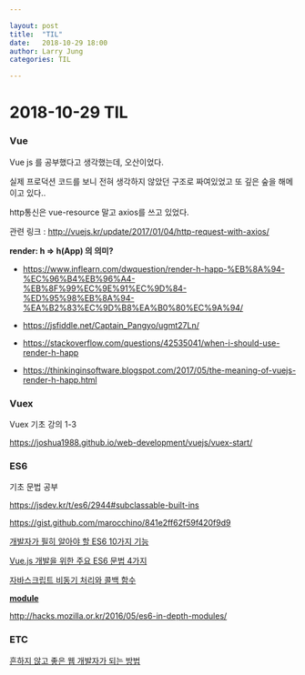 ```yaml
---

layout: post
title:  "TIL"
date:   2018-10-29 18:00
author: Larry Jung
categories: TIL

---
```


# 2018-10-29 TIL  



### Vue  

Vue js 를 공부했다고 생각했는데, 오산이었다.  

실제 프로덕션 코드를 보니 전혀 생각하지 않았던 구조로 짜여있었고 또 깊은 숲을 해메이고 있다..   

http통신은 vue-resource 말고 axios를 쓰고 있었다.   

관련 링크 : http://vuejs.kr/update/2017/01/04/http-request-with-axios/   



**render: h => h(App) 의 의미?**  

- https://www.inflearn.com/dwquestion/render-h-happ-%EB%8A%94-%EC%96%B4%EB%96%A4-%EB%8F%99%EC%9E%91%EC%9D%84-%ED%95%98%EB%8A%94-%EA%B2%83%EC%9D%B8%EA%B0%80%EC%9A%94/  

- https://jsfiddle.net/Captain_Pangyo/ugmt27Ln/  
- https://stackoverflow.com/questions/42535041/when-i-should-use-render-h-happ  
- https://thinkinginsoftware.blogspot.com/2017/05/the-meaning-of-vuejs-render-h-happ.html  



### Vuex  

Vuex 기초 강의 1-3  

https://joshua1988.github.io/web-development/vuejs/vuex-start/  



### ES6  

기초 문법 공부  

https://jsdev.kr/t/es6/2944#subclassable-built-ins   

https://gist.github.com/marocchino/841e2ff62f59f420f9d9   

[개발자가 필히 알아야 할 ES6 10가지 기능](https://blog.asamaru.net/2017/08/14/top-10-es6-features/)  

[Vue.js 개발을 위한 주요 ES6 문법 4가지](https://joshua1988.github.io/web-development/translation/essential-es6-features-for-vuejs/)  

[자바스크립트 비동기 처리와 콜백 함수](https://joshua1988.github.io/web-development/javascript/javascript-asynchronous-operation/)  

**<u>module</u>**  

http://hacks.mozilla.or.kr/2016/05/es6-in-depth-modules/   



### ETC  

[흔하지 않고 좋은 웹 개발자가 되는 방법](https://joshua1988.github.io/web-development/translation/how-to-become-uncommonly-web-dev/)  





